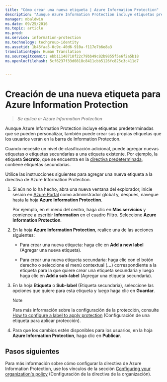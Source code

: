 ```yaml
---
title: "Cómo crear una nueva etiqueta | Azure Information Protection"
description: "Aunque Azure Information Protection incluye etiquetas predeterminadas que se pueden personalizar, también puede crear sus propias etiquetas que los usuarios verán en la barra de Information Protection."
manager: mbaldwin
ms.date: 09/25/2016
ms.topic: article
ms.prod: 
ms.service: information-protection
ms.technology: techgroup-identity
ms.assetid: 1b45faa5-0c9c-40d6-910a-f117e7b6e8a3
translationtype: Human Translation
ms.sourcegitcommit: ebb11148718f22c79bb49c82b9855f5e6f2a5b18
ms.openlocfilehash: 5cf6237f33d0818c8411cbb5126fc825c3c411d7


---
```


# Creación de una nueva etiqueta para Azure Information Protection

>*Se aplica a: Azure Information Protection*

Aunque Azure Information Protection incluye etiquetas predeterminadas que se pueden personalizar, también puede crear sus propias etiquetas que los usuarios verán en la barra de Information Protection.

Cuando necesite un nivel de clasificación adicional, puede agregar nuevas etiquetas o etiquetas secundarias a una etiqueta existente. Por ejemplo, la etiqueta **Secreto**, que se encuentra en la [directiva predeterminada](configure-policy-default.md), contiene etiquetas secundarias.

Utilice las instrucciones siguientes para agregar una nueva etiqueta a la directiva de Azure Information Protection.

1. Si aún no lo ha hecho, abra una nueva ventana del explorador, inicie sesión en [Azure Portal](https://portal.azure.com) como administrador global y, después, navegue hasta la hoja **Azure Information Protection**. 
    
    Por ejemplo, en el menú del centro, haga clic en **Más servicios** y comience a escribir **Information** en el cuadro Filtro. Seleccione **Azure Information Protection**.

2. En la hoja **Azure Information Protection**, realice una de las acciones siguientes:

    - Para crear una nueva etiqueta: haga clic en **Add a new label** (Agregar una nueva etiqueta).

    - Para crear una nueva etiqueta secundaria: haga clic con el botón derecho o seleccione el menú contextual (**...**) correspondiente a la etiqueta para la que quiere crear una etiqueta secundaria y luego haga clic en **Add a sub-label** (Agregar una etiqueta secundaria).

3. En la hoja **Etiqueta** o **Sub-label** (Etiqueta secundaria), seleccione las opciones que quiere para esta etiqueta y luego haga clic en **Guardar**.

    > [!NOTE]
    >Para más información sobre la configuración de la protección, consulte [How to configure a label to apply protection](configure-policy-protection.md) (Configuración de una etiqueta para aplicar protección).

4. Para que los cambios estén disponibles para los usuarios, en la hoja **Azure Information Protection**, haga clic en **Publicar**.

## Pasos siguientes

Para más información sobre cómo configurar la directiva de Azure Information Protection, use los vínculos de la sección [Configuring your organization's policy](configure-policy.md#configuring-your-organization-s-policy) (Configuración de la directiva de la organización).  





<!--HONumber=Sep16_HO4-->


